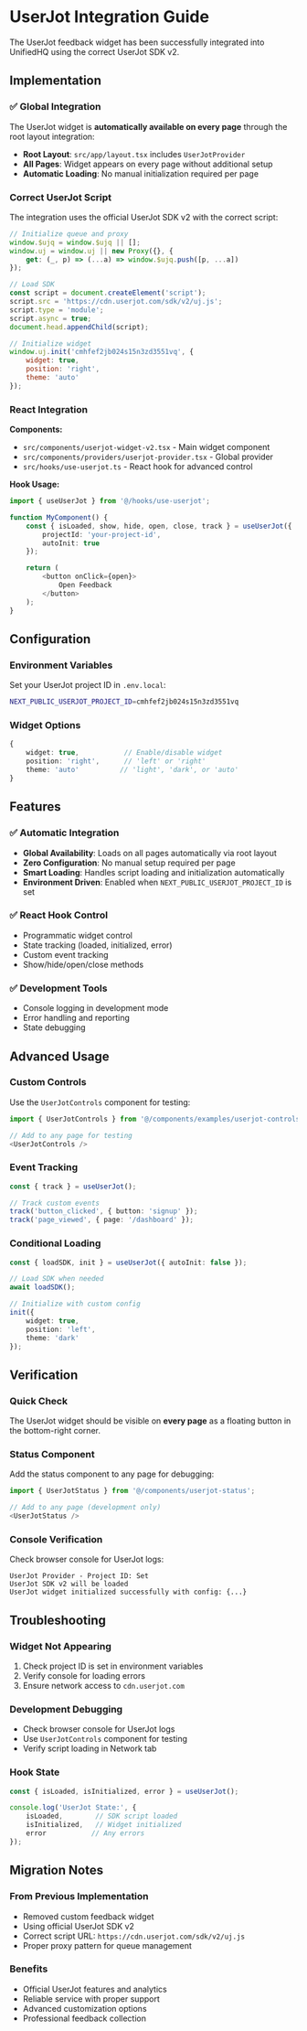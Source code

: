 # UserJot Integration Guide

The UserJot feedback widget has been successfully integrated into UnifiedHQ using the correct UserJot SDK v2.

## Implementation

### ✅ Global Integration

The UserJot widget is **automatically available on every page** through the root layout integration:

- **Root Layout**: `src/app/layout.tsx` includes `UserJotProvider`
- **All Pages**: Widget appears on every page without additional setup
- **Automatic Loading**: No manual initialization required per page

### Correct UserJot Script

The integration uses the official UserJot SDK v2 with the correct script:

```javascript
// Initialize queue and proxy
window.$ujq = window.$ujq || [];
window.uj = window.uj || new Proxy({}, {
    get: (_, p) => (...a) => window.$ujq.push([p, ...a])
});

// Load SDK
const script = document.createElement('script');
script.src = 'https://cdn.userjot.com/sdk/v2/uj.js';
script.type = 'module';
script.async = true;
document.head.appendChild(script);

// Initialize widget
window.uj.init('cmhfef2jb024s15n3zd3551vq', {
    widget: true,
    position: 'right',
    theme: 'auto'
});
```

### React Integration

**Components:**
- `src/components/userjot-widget-v2.tsx` - Main widget component
- `src/components/providers/userjot-provider.tsx` - Global provider
- `src/hooks/use-userjot.ts` - React hook for advanced control

**Hook Usage:**
```typescript
import { useUserJot } from '@/hooks/use-userjot';

function MyComponent() {
    const { isLoaded, show, hide, open, close, track } = useUserJot({
        projectId: 'your-project-id',
        autoInit: true
    });

    return (
        <button onClick={open}>
            Open Feedback
        </button>
    );
}
```

## Configuration

### Environment Variables

Set your UserJot project ID in `.env.local`:

```bash
NEXT_PUBLIC_USERJOT_PROJECT_ID=cmhfef2jb024s15n3zd3551vq
```

### Widget Options

```typescript
{
    widget: true,           // Enable/disable widget
    position: 'right',      // 'left' or 'right'
    theme: 'auto'          // 'light', 'dark', or 'auto'
}
```

## Features

### ✅ Automatic Integration
- **Global Availability**: Loads on all pages automatically via root layout
- **Zero Configuration**: No manual setup required per page
- **Smart Loading**: Handles script loading and initialization automatically
- **Environment Driven**: Enabled when `NEXT_PUBLIC_USERJOT_PROJECT_ID` is set

### ✅ React Hook Control
- Programmatic widget control
- State tracking (loaded, initialized, error)
- Custom event tracking
- Show/hide/open/close methods

### ✅ Development Tools
- Console logging in development mode
- Error handling and reporting
- State debugging

## Advanced Usage

### Custom Controls

Use the `UserJotControls` component for testing:

```typescript
import { UserJotControls } from '@/components/examples/userjot-controls';

// Add to any page for testing
<UserJotControls />
```

### Event Tracking

```typescript
const { track } = useUserJot();

// Track custom events
track('button_clicked', { button: 'signup' });
track('page_viewed', { page: '/dashboard' });
```

### Conditional Loading

```typescript
const { loadSDK, init } = useUserJot({ autoInit: false });

// Load SDK when needed
await loadSDK();

// Initialize with custom config
init({
    widget: true,
    position: 'left',
    theme: 'dark'
});
```

## Verification

### Quick Check
The UserJot widget should be visible on **every page** as a floating button in the bottom-right corner.

### Status Component
Add the status component to any page for debugging:

```typescript
import { UserJotStatus } from '@/components/userjot-status';

// Add to any page (development only)
<UserJotStatus />
```

### Console Verification
Check browser console for UserJot logs:
```
UserJot Provider - Project ID: Set
UserJot SDK v2 will be loaded
UserJot widget initialized successfully with config: {...}
```

## Troubleshooting

### Widget Not Appearing
1. Check project ID is set in environment variables
2. Verify console for loading errors
3. Ensure network access to `cdn.userjot.com`

### Development Debugging
- Check browser console for UserJot logs
- Use `UserJotControls` component for testing
- Verify script loading in Network tab

### Hook State
```typescript
const { isLoaded, isInitialized, error } = useUserJot();

console.log('UserJot State:', {
    isLoaded,        // SDK script loaded
    isInitialized,   // Widget initialized
    error           // Any errors
});
```

## Migration Notes

### From Previous Implementation
- Removed custom feedback widget
- Using official UserJot SDK v2
- Correct script URL: `https://cdn.userjot.com/sdk/v2/uj.js`
- Proper proxy pattern for queue management

### Benefits
- Official UserJot features and analytics
- Reliable service with proper support
- Advanced customization options
- Professional feedback collection